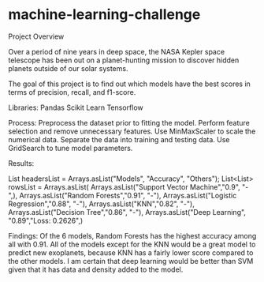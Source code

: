 # machine-learning-challenge

Project Overview

Over a period of nine years in deep space, the NASA Kepler space telescope has been out on a planet-hunting mission to discover hidden planets outside of our solar systems. 

The goal of this project is to find out which models have the best scores in terms of precision, recall, and f1-score. 

Libraries: 
Pandas 
Scikit Learn 
Tensorflow 

Process: 
Preprocess the dataset prior to fitting the model.
Perform feature selection and remove unnecessary features.
Use MinMaxScaler to scale the numerical data.
Separate the data into training and testing data.
Use GridSearch to tune model parameters.


Results: 

List<String> headersList = Arrays.asList("Models", "Accuracy", "Others");
List<List<String>> rowsList = Arrays.asList(
        Arrays.asList("Support Vector Machine","0.9", "-",),
        Arrays.asList("Random Forests","0.91", "-"),
        Arrays.asList("Logistic Regression","0.88", "-"),
        Arrays.asList("KNN","0.82", "-"),
        Arrays.asList("Decision Tree","0.86", "-"),
        Arrays.asList("Deep Learning", "0.89","Loss: 0.2626",)
   

Findings: 
Of the 6 models, Random Forests has the highest accuracy among all with 0.91. All of the models except for the KNN would be a great model to predict new exoplanets, because KNN has a fairly lower score compared to the other models. I am certain that deep learning would be better than SVM given that it has data and density added to the model. 






